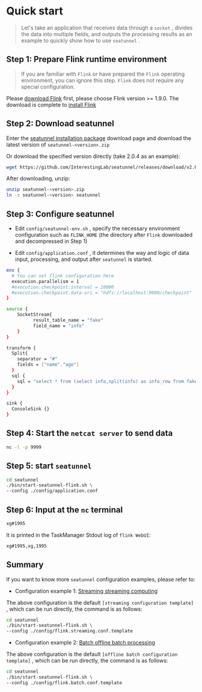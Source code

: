 # Quick start

> Let's take an application that receives data through a `socket` , divides the data into multiple fields, and outputs the processing results as an example to quickly show how to use `seatunnel` .

## Step 1: Prepare Flink runtime environment

> If you are familiar with `Flink` or have prepared the `Flink` operating environment, you can ignore this step. `Flink` does not require any special configuration.

Please [download Flink](https://flink.apache.org/downloads.html) first, please choose Flink version >= 1.9.0. The download is complete to [install Flink](https://nightlies.apache.org/flink/flink-docs-release-1.14/zh/docs/deployment/resource-providers/standalone/overview/)

## Step 2: Download seatunnel

Enter the [seatunnel installation package](https://github.com/InterestingLab/seatunnel/releases) download page and download the latest version of `seatunnel-<version>.zip`

Or download the specified version directly (take 2.0.4 as an example):

```bash
wget https://github.com/InterestingLab/seatunnel/releases/download/v2.0.4/waterdrop-dist-2.0.4-2.11.8-release.zip -O seatunnel-2.0.4.zip
```

After downloading, unzip:

```bash
unzip seatunnel-<version>.zip
ln -s seatunnel-<version> seatunnel
```

## Step 3: Configure seatunnel

- Edit `config/seatunnel-env.sh` , specify the necessary environment configuration such as `FLINK_HOME` (the directory after `Flink` downloaded and decompressed in Step 1)

- Edit `config/application.conf` , it determines the way and logic of data input, processing, and output after `seatunnel` is started.

```bash
env {
  # You can set flink configuration here
  execution.parallelism = 1
  #execution.checkpoint.interval = 10000
  #execution.checkpoint.data-uri = "hdfs://localhost:9000/checkpoint"
}

source {
    SocketStream{
          result_table_name = "fake"
          field_name = "info"
    }
}

transform {
  Split{
    separator = "#"
    fields = ["name","age"]
  }
  sql {
    sql = "select * from (select info,split(info) as info_row from fake) t1"
  }
}

sink {
  ConsoleSink {}
}

```

## Step 4: Start the `netcat server` to send data

```bash
nc -l -p 9999
```

## Step 5: start `seatunnel`

```bash
cd seatunnel
./bin/start-seatunnel-flink.sh \
--config ./config/application.conf
```

## Step 6: Input at the `nc` terminal

```bash
xg#1995
```

It is printed in the TaskManager Stdout log of `flink WebUI`:

```bash
xg#1995,xg,1995
```

## Summary

If you want to know more `seatunnel` configuration examples, please refer to:

- Configuration example 1: [Streaming streaming computing](https://github.com/InterestingLab/seatunnel/blob/dev/config/flink.streaming.conf.template)

The above configuration is the default `[streaming configuration template]` , which can be run directly, the command is as follows:

```bash
cd seatunnel
./bin/start-seatunnel-flink.sh \
--config ./config/flink.streaming.conf.template
```

- Configuration example 2: [Batch offline batch processing](https://github.com/InterestingLab/seatunnel/blob/dev/config/flink.batch.conf.template)

The above configuration is the default `[offline batch configuration template]` , which can be run directly, the command is as follows:

```bash
cd seatunnel
./bin/start-seatunnel-flink.sh \
--config ./config/flink.batch.conf.template
```
